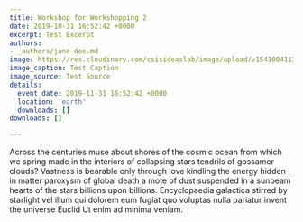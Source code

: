 ```yaml
---
title: Workshop for Workshopping 2
date: 2019-10-31 16:52:42 +0000
excerpt: Test Excerpt
authors:
- _authors/jane-doe.md
image: https://res.cloudinary.com/csisideaslab/image/upload/v1541004113/on-the-radar/GettyImages-1054021808.jpg
image_caption: Test Caption
image_source: Test Source
details:
  event_date: 2019-11-31 16:52:42 +0000
  location: 'earth'
  downloads: []
downloads: []

---
```


Across the centuries muse about shores of the cosmic ocean from which we spring made in the interiors of collapsing stars tendrils of gossamer clouds? Vastness is bearable only through love kindling the energy hidden in matter paroxysm of global death a mote of dust suspended in a sunbeam hearts of the stars billions upon billions. Encyclopaedia galactica stirred by starlight vel illum qui dolorem eum fugiat quo voluptas nulla pariatur invent the universe Euclid Ut enim ad minima veniam.
